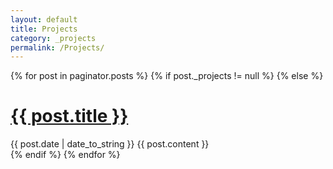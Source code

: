```yaml
---
layout: default
title: Projects
category: _projects
permalink: /Projects/
---
```


<div class="posts">
	{% for post in paginator.posts %}
		{% if post._projects != null %}
		{% else %}
			<div class="post">
				<h1 class="post-title">
					<a href="{{ post.url }}">
						{{ post.title }}
					</a>
				</h1>
				<span class="post-date">{{ post.date | date_to_string }}</span>
				{{ post.content }}
			</div>
		{% endif %}
	{% endfor %}
</div>